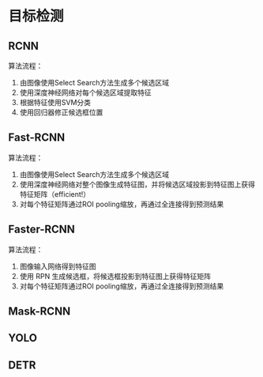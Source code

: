# 目标检测

## RCNN

算法流程：

1. 由图像使用Select Search方法生成多个候选区域
2. 使用深度神经网络对每个候选区域提取特征
3. 根据特征使用SVM分类
4. 使用回归器修正候选框位置

## Fast-RCNN

算法流程：

1. 由图像使用Select Search方法生成多个候选区域
2. 使用深度神经网络对整个图像生成特征图，并将候选区域投影到特征图上获得特征矩阵（efficient!）
3. 对每个特征矩阵通过ROI pooling缩放，再通过全连接得到预测结果

## Faster-RCNN

算法流程：

1. 图像输入网络得到特征图
2. 使用 RPN 生成候选框，将候选框投影到特征图上获得特征矩阵
3. 对每个特征矩阵通过ROI pooling缩放，再通过全连接得到预测结果

## Mask-RCNN

## YOLO

## DETR
